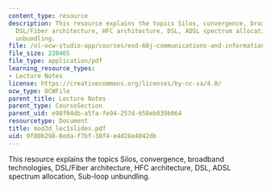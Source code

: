 ```yaml
---
content_type: resource
description: This resource explains the topics Silos, convergence, broadband technologies,
  DSL/Fiber architecture, HFC architecture, DSL, ADSL spectrum allocation, Sub-loop
  unbundling.
file: /ol-ocw-studio-app/courses/esd-68j-communications-and-information-policy-spring-2006/9f80b2980edaf7bf38f4e4d28e4042db_mod3d_lec1slides.pdf
file_size: 220465
file_type: application/pdf
learning_resource_types:
- Lecture Notes
license: https://creativecommons.org/licenses/by-nc-sa/4.0/
ocw_type: OCWFile
parent_title: Lecture Notes
parent_type: CourseSection
parent_uid: e98f04db-a5fa-fe94-257d-658eb039b064
resourcetype: Document
title: mod3d_lec1slides.pdf
uid: 9f80b298-0eda-f7bf-38f4-e4d28e4042db
---
```

This resource explains the topics Silos, convergence, broadband technologies, DSL/Fiber architecture, HFC architecture, DSL, ADSL spectrum allocation, Sub-loop unbundling.